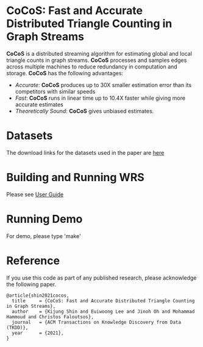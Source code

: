 CoCoS: Fast and Accurate Distributed Triangle Counting in Graph Streams
========================

**CoCoS** is a distributed streaming algorithm for estimating global and local triangle counts in graph streams.
**CoCoS** processes and samples edges across multiple machines to reduce redundancy in computation and storage.
**CoCoS** has the following advantages:
 * *Accurate*: **CoCoS** produces up to 30X smaller estimation error than its competitors with similar speeds
 * *Fast*: **CoCoS** runs in linear time up to 10.4X faster while giving more accurate estimates
 * *Theoretically Sound*: **CoCoS** gives unbiased estimates.

Datasets
========================
The download links for the datasets used in the paper are [here](http://dmlab.kaist.ac.kr/cocos/)

Building and Running WRS
========================
Please see [User Guide](user_guide.pdf)

Running Demo
========================
For demo, please type 'make'

Reference
========================
If you use this code as part of any published research, please acknowledge the following paper.
```
@article{shin2021cocos,
  title     = {CoCoS: Fast and Accurate Distributed Triangle Counting in Graph Streams},
  author    = {Kijung Shin and Euiwoong Lee and Jinoh Oh and Mohammad Hammoud and Christos Faloutsos},
  journal   = {ACM Transactions on Knowledge Discovery from Data (TKDD)},
  year      = {2021},
}
```
